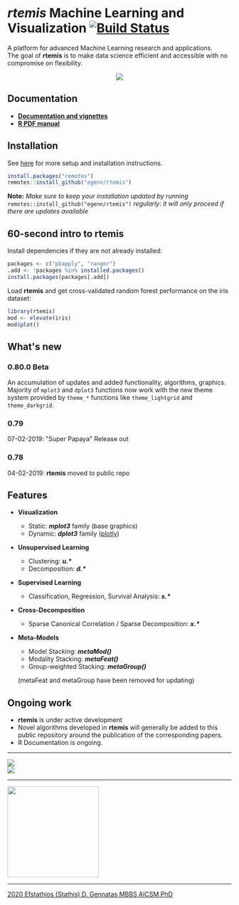 # **_rtemis_** Machine Learning and Visualization [![Build Status](https://travis-ci.com/egenn/rtemis.svg?branch=master)](https://travis-ci.com/egenn/rtemis)

A platform for advanced Machine Learning research and applications.  
The goal of __rtemis__ is to make data science efficient and accessible with no compromise on flexibility.

<div style="text-align:center">
<a href="https://rtemis.lambdamd.org">
<img align = "center" src="https://egenn.github.io/imgs/rtemis_logo.png"></a>
</div>

## Documentation

* [__Documentation and vignettes__](https://rtemis.lambdamd.org)  
* [__R PDF manual__](https://egenn.github.io/docs/rtemis.pdf)

## Installation

See [here](https://rtemis.lambdamd.org/setup.html) for more setup and installation instructions.

```r
install.packages("remotes")
remotes::install_github("egenn/rtemis")
```

**Note:** *Make sure to keep your installation updated by running* `remotes::install_github("egenn/rtemis")` *regularly: it will only proceed if there are updates available*

## 60-second intro to __rtemis__

Install dependencies if they are not already installed:

```r
packages <- c("pbapply", "ranger")
.add <- !packages %in% installed.packages()
install.packages(packages[.add])
```

Load __rtemis__ and get cross-validated random forest performance on the iris dataset:

```r
library(rtemis)
mod <- elevate(iris)
mod$plot()
```

## What's new

### __0.80.0 Beta__

An accumulation of updates and added functionality, algorithms, graphics.  
Majority of `mplot3` and `dplot3` functions now work with the new theme system provided by `theme_*` functions like `theme_lightgrid` and `theme_darkgrid`.

### __0.79__

07-02-2019: "Super Papaya" Release out

### __0.78__

04-02-2019: __rtemis__ moved to public repo

## Features

* __Visualization__
  * Static: **_mplot3_** family (base graphics)
  * Dynamic: **_dplot3_** family ([plotly](https://plot.ly/r/))
* __Unsupervised Learning__
  * Clustering: **_u.\*_**
  * Decomposition: **_d.\*_**
* __Supervised Learning__
  * Classification, Regression, Survival Analysis: **_s.\*_**
* __Cross-Decomposition__
  * Sparse Canonical Correlation / Sparse Decomposition: **_x.\*_**
* __Meta-Models__  
  * Model Stacking: **_metaMod()_**
  * Modality Stacking: **_metaFeat()_**
  * Group-weighted Stacking: **_metaGroup()_**

  (metaFeat and metaGroup have been removed for updating)

## Ongoing work

* __rtemis__ is under active development
* Novel algorithms developed in __rtemis__ will generally be added to this public repository around the publication of the corresponding papers.
* R Documentation is ongoing.

---

<img align = "center" src="https://egenn.github.io/imgs/rtemis_vis_collage.png">
</br>
<img align = "center" src="https://egenn.github.io/imgs/rtemis_rstudio.png">
</br>  

---  

<img align = "center" src="https://egenn.github.io/imgs/rtemis_hex_2020.png" width="205">  

---

[2020 Efstathios (Stathis) D. Gennatas MBBS AICSM PhD](https://egenn.github.io)
